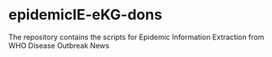 # epidemicIE-eKG-dons
The repository contains the scripts for Epidemic Information Extraction from WHO Disease Outbreak News
